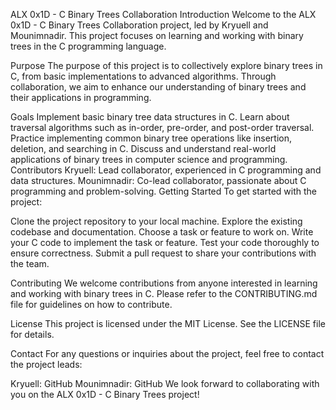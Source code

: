 ALX 0x1D - C Binary Trees Collaboration
Introduction
Welcome to the ALX 0x1D - C Binary Trees Collaboration project, led by Kryuell and Mounimnadir. This project focuses on learning and working with binary trees in the C programming language.

Purpose
The purpose of this project is to collectively explore binary trees in C, from basic implementations to advanced algorithms. Through collaboration, we aim to enhance our understanding of binary trees and their applications in programming.

Goals
Implement basic binary tree data structures in C.
Learn about traversal algorithms such as in-order, pre-order, and post-order traversal.
Practice implementing common binary tree operations like insertion, deletion, and searching in C.
Discuss and understand real-world applications of binary trees in computer science and programming.
Contributors
Kryuell: Lead collaborator, experienced in C programming and data structures.
Mounimnadir: Co-lead collaborator, passionate about C programming and problem-solving.
Getting Started
To get started with the project:

Clone the project repository to your local machine.
Explore the existing codebase and documentation.
Choose a task or feature to work on.
Write your C code to implement the task or feature.
Test your code thoroughly to ensure correctness.
Submit a pull request to share your contributions with the team.

Contributing
We welcome contributions from anyone interested in learning and working with binary trees in C. Please refer to the CONTRIBUTING.md file for guidelines on how to contribute.

License
This project is licensed under the MIT License. See the LICENSE file for details.

Contact
For any questions or inquiries about the project, feel free to contact the project leads:

Kryuell: GitHub
Mounimnadir: GitHub
We look forward to collaborating with you on the ALX 0x1D - C Binary Trees project!





